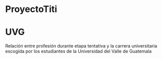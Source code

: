 # ProyectoTiti
# UVG
Relación entre profesión durante etapa tentativa y la carrera universitaria escogida por los estudiantes de la Universidad del Valle de Guatemala
